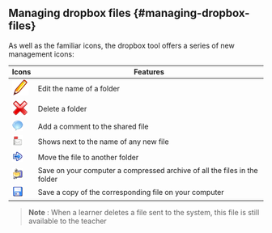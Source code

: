 ## Managing dropbox files {#managing-dropbox-files}

As well as the familiar icons, the dropbox tool offers a series of new management icons:

| Icons | Features |
| --- | --- |
| ![](../assets/graphics272.png) | Edit the name of a folder |
| ![](../assets/images205.png) | Delete a folder |
| ![](../assets/graphics273.png) | Add a comment to the shared file |
| ![](../assets/images207.png) | Shows next to the name of any new file |
| ![](../assets/images208.png) | Move the file to another folder |
| ![](../assets/images209.png) | Save on your computer a compressed archive of all the files in the folder |
| ![](../assets/graphics274.png) | Save a copy of the corresponding file on your computer |

> **Note** : When a learner deletes a file sent to the system, this file is still available to the teacher